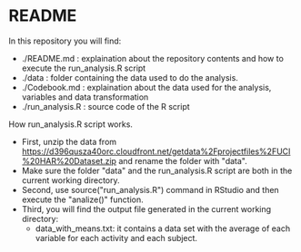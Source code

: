 README
========

In this repository you will find:
* ./README.md : explaination about the repository contents and how to execute the run_analysis.R script
* ./data : folder containing the data used to do the analysis.
* ./Codebook.md : explaination about the data used for the analysis, variables and data transformation
* ./run_analysis.R : source code of the R script

How run_analysis.R script works.
* First, unzip the data from https://d396qusza40orc.cloudfront.net/getdata%2Fprojectfiles%2FUCI%20HAR%20Dataset.zip and rename the folder with "data".
* Make sure the folder "data" and the run_analysis.R script are both in the current working directory.
* Second, use source("run_analysis.R") command in RStudio and then execute the "analize()" function. 
* Third, you will find the output file generated in the current working directory:
  - data_with_means.txt: it contains a data set with the average of each variable for each activity and each subject.
